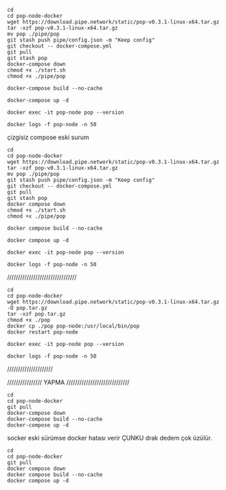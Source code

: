 



```
cd
cd pop-node-docker
wget https://download.pipe.network/static/pop-v0.3.1-linux-x64.tar.gz
tar -xzf pop-v0.3.1-linux-x64.tar.gz
mv pop ./pipe/pop
git stash push pipe/config.json -m "Keep config"
git checkout -- docker-compose.yml
git pull
git stash pop
docker-compose down
chmod +x ./start.sh
chmod +x ./pipe/pop
```
```
docker-compose build --no-cache
```
```
docker-compose up -d
```

```
docker exec -it pop-node pop --version
```
```
docker logs -f pop-node -n 50
```

çizgisiz compose eski surum
```
cd
cd pop-node-docker
wget https://download.pipe.network/static/pop-v0.3.1-linux-x64.tar.gz
tar -xzf pop-v0.3.1-linux-x64.tar.gz
mv pop ./pipe/pop
git stash push pipe/config.json -m "Keep config"
git checkout -- docker-compose.yml
git pull
git stash pop
docker compose down
chmod +x ./start.sh
chmod +x ./pipe/pop
```
```
docker compose build --no-cache
```
```
docker compose up -d
```

```
docker exec -it pop-node pop --version
```
```
docker logs -f pop-node -n 50
```


////////////////////////////////
```
cd
cd pop-node-docker
wget https://download.pipe.network/static/pop-v0.3.1-linux-x64.tar.gz -O pop.tar.gz
tar -xzf pop.tar.gz
chmod +x ./pop
docker cp ./pop pop-node:/usr/local/bin/pop
docker restart pop-node
```
```
docker exec -it pop-node pop --version
```
```
docker logs -f pop-node -n 50
```


/////////////////////

////////////////  YAPMA /////////////////////////////
```
cd
cd pop-node-docker
git pull
docker-compose down
docker-compose build --no-cache
docker-compose up -d
```

socker eski sürümse docker hatası verir ÇUNKU drak dedem çok üzülür.

```
cd
cd pop-node-docker
git pull
docker compose down
docker compose build --no-cache
docker compose up -d
```
